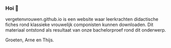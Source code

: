 ### Hoi 👋

vergetenvrouwen.github.io is een website waar leerkrachten didactische fiches rond klassieke vrouwelijk componisten kunnen downloaden. Dit materiaal ontstond als resultaat van onze bachelorproef rond dit onderwerp.

Groeten, Arne en Thijs.
<!--
**vergetenvrouwen/vergetenvrouwen** is a ✨ _special_ ✨ repository because its `README.md` (this file) appears on your GitHub profile.

Here are some ideas to get you started:

- 🔭 I’m currently working on ...
- 🌱 I’m currently learning ...
- 👯 I’m looking to collaborate on ...
- 🤔 I’m looking for help with ...
- 💬 Ask me about ...
- 📫 How to reach me: ...
- 😄 Pronouns: ...
- ⚡ Fun fact: ...
-->
